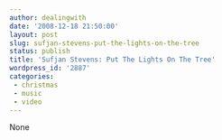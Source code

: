 ```yaml
---
author: dealingwith
date: '2008-12-18 21:50:00'
layout: post
slug: sufjan-stevens-put-the-lights-on-the-tree
status: publish
title: 'Sufjan Stevens: Put The Lights On The Tree'
wordpress_id: '2887'
categories:
 - christmas
 - music
 - video
---
```


None

